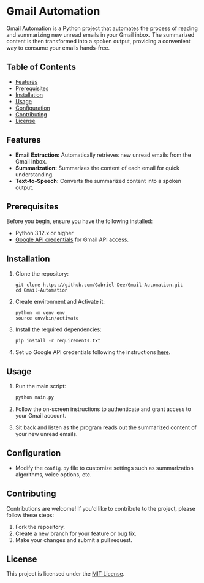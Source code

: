 # Gmail Automation

Gmail Automation is a Python project that automates the process of reading and summarizing new unread emails in your Gmail inbox. The summarized content is then transformed into a spoken output, providing a convenient way to consume your emails hands-free.

## Table of Contents

- [Features](#features)
- [Prerequisites](#prerequisites)
- [Installation](#installation)
- [Usage](#usage)
- [Configuration](#configuration)
- [Contributing](#contributing)
- [License](#license)

## Features

- **Email Extraction:** Automatically retrieves new unread emails from the Gmail inbox.
- **Summarization:** Summarizes the content of each email for quick understanding.
- **Text-to-Speech:** Converts the summarized content into a spoken output.

## Prerequisites

Before you begin, ensure you have the following installed:

- Python 3.12.x or higher
- [Google API credentials](https://developers.google.com/gmail/api/quickstart) for Gmail API access.

## Installation

1. Clone the repository:

   ```
   git clone https://github.com/Gabriel-Dee/Gmail-Automation.git
   cd Gmail-Automation
   ```
2. Create environment and Activate it:

   ```
   python -m venv env
   source env/bin/activate
   ```

3. Install the required dependencies:

   ```
   pip install -r requirements.txt
   ```

4. Set up Google API credentials following the instructions [here](https://developers.google.com/gmail/api/quickstart).

## Usage

1. Run the main script:

   ```bash
   python main.py
   ```

2. Follow the on-screen instructions to authenticate and grant access to your Gmail account.

3. Sit back and listen as the program reads out the summarized content of your new unread emails.

## Configuration

- Modify the `config.py` file to customize settings such as summarization algorithms, voice options, etc.

## Contributing

Contributions are welcome! If you'd like to contribute to the project, please follow these steps:

1. Fork the repository.
2. Create a new branch for your feature or bug fix.
3. Make your changes and submit a pull request.

## License

This project is licensed under the [MIT License](LICENSE).
